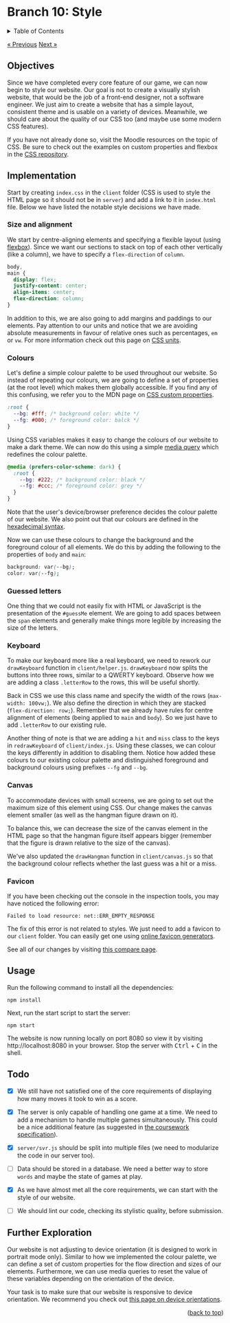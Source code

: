 <div id="top"></div>

<!-- BRANCH TITLE -->

# Branch 10: Style

<!-- TABLE OF CONTENTS -->
<details>
  <summary>Table of Contents</summary>
  <ol>
    <li><a href="#objectives">Objectives</a></li>
    <li><a href="#implementation">Implementation</a>
      <ol>
        <li><a href="#size-and-alignment">Size and alignment</a></li>
        <li><a href="#colours">Colours</a></li>
        <li><a href="#guessed-letters">Guessed letters</a></li>
        <li><a href="#keyboard">Keyboard</a></li>
        <li><a href="#canvas">Canvas</a></li>
        <li><a href="#favicon">Favicon</a></li>
      </ol>
    </li>
    <li><a href="#usage">Usage</a></li>
    <li><a href="#todo">Todo</a></li>
    <li><a href="#further-exploration">Further Exploration</a></li>
  </ol>
</details>

<a href="https://github.com/portsoc/hangman-in-branches/tree/9" class="previous">&laquo; Previous</a>
<a href="https://github.com/portsoc/hangman-in-branches/tree/11" class="next">Next &raquo;</a>

## Objectives

Since we have completed every core feature of our game, we can now begin to style our website.
Our goal is not to create a visually stylish website, that would be the job of a front-end designer, not a software engineer.
We just aim to create a website that has a simple layout, consistent theme and is usable on a variety of devices.
Meanwhile, we should care about the quality of our CSS too (and maybe use some modern CSS features).

If you have not already done so, visit the Moodle resources on the topic of CSS.
Be sure to check out the examples on custom properties and flexbox in the [CSS repository](https://github.com/portsoc/ws_css3).

## Implementation

Start by creating `index.css` in the `client` folder (CSS is used to style the HTML page so it should not be in `server`) and add a link to it in `index.html` file.
Below we have listed the notable style decisions we have made.

### Size and alignment

We start by centre-aligning elements and specifying a flexible layout (using [flexbox](https://developer.mozilla.org/en-US/docs/Learn/CSS/CSS_layout/Flexbox)).
Since we want our sections to stack on top of each other vertically (like a column), we have to specify a `flex-direction` of `column`.

```css
body,
main {
  display: flex;
  justify-content: center;
  align-items: center;
  flex-direction: column;
}
```

In addition to this, we are also going to add margins and paddings to our elements.
Pay attention to our units and notice that we are avoiding absolute measurements in favour of relative ones such as percentages, `em` or `vw`.
For more information check out this page on [CSS units](https://developer.mozilla.org/en-US/docs/Learn/CSS/Building_blocks/Values_and_units).

### Colours

Let's define a simple colour palette to be used throughout our website.
So instead of repeating our colours, we are going to define a set of properties (at the root level) which makes them globally accessible.
If you find any of this confusing, we refer you to the MDN page on [CSS custom properties](https://developer.mozilla.org/en-US/docs/Web/CSS/Using_CSS_custom_properties).

```css
:root {
  --bg: #fff; /* background color: white */
  --fg: #000; /* foreground color: balck */
}
```

Using CSS variables makes it easy to change the colours of our website to make a dark theme.
We can now do this using a simple [media query](https://developer.mozilla.org/en-US/docs/Web/CSS/@media/prefers-color-scheme) which redefines the colour palette.

```css
@media (prefers-color-scheme: dark) {
  :root {
    --bg: #222; /* background color: black */
    --fg: #ccc; /* foreground color: grey */
  }
}
```

Note that the user's device/browser preference decides the colour palette of our website.
We also point out that our colours are defined in the [hexadecimal syntax](https://developer.mozilla.org/en-US/docs/Web/CSS/hex-color).

Now we can use these colours to change the background and the foreground colour of all elements.
We do this by adding the following to the properties of `body` and `main`:

```css
background: var(--bg);
color: var(--fg);
```

### Guessed letters

One thing that we could not easily fix with HTML or JavaScript is the presentation of the `#guessMe` element.
We are going to add spaces between the `span` elements and generally make things more legible by increasing the size of the letters.

### Keyboard

To make our keyboard more like a real keyboard, we need to rework our `drawKeyboard` function in `client/helper.js`.
`drawKeyboard` now splits the buttons into three rows, similar to a QWERTY keyboard.
Observe how we are adding a class `.letterRow` to the rows, this will be useful shortly.

Back in CSS we use this class name and specify the width of the rows (`max-width: 100vw;`). We also define the direction in which they are stacked (`flex-direction: row;`). Remember that we already have rules for centre alignment of elements (being applied to `main` and `body`). So we just have to add `.letterRow` to our existing rule.

Another thing of note is that we are adding a `hit` and `miss` class to the keys in `redrawKeyboard` of `client/index.js`.
Using these classes, we can colour the keys differently in addition to disabling them.
Notice how added these colours to our existing colour palette and distinguished foreground and background colours using prefixes `--fg` and `--bg`.

### Canvas

To accommodate devices with small screens, we are going to set out the maximum size of this element using CSS.
Our change makes the canvas element smaller (as well as the hangman figure drawn on it).

To balance this, we can decrease the size of the canvas element in the HTML page so that the hangman figure itself appears bigger (remember that the figure is drawn relative to the size of the canvas).

We've also updated the `drawHangman` function in `client/canvas.js` so that the background colour reflects whether the last guess was a hit or a miss.

### Favicon

If you have been checking out the console in the inspection tools, you may have noticed the following error:

```
Failed to load resource: net::ERR_EMPTY_RESPONSE
```

The fix of this error is not related to styles.
We just need to add a favicon to our `client` folder.
You can easily get one using [online favicon generators](https://favicon.io).

See all of our changes by visiting [this compare page](https://github.com/portsoc/hangman-in-branches/compare/9...10?diff=split).

## Usage

Run the following command to install all the dependencies:

```
npm install
```

Next, run the start script to start the server:

```
npm start
```

The website is now running locally on port 8080 so view it by visiting http://localhost:8080 in your browser.
Stop the server with <kbd>Ctrl</kbd> + <kbd>C</kbd> in the shell.

## Todo

- [x] We still have not satisfied one of the core requirements of displaying how many moves it took to win as a score.

- [x] The server is only capable of handling one game at a time. We need to add a mechanism to handle multiple games simultaneously. This could be a nice additional feature (as suggested in [the coursework specification](https://docs.google.com/document/d/1cF3u2ldutHaBAzFOEsnVwfKrnPTylOrn-hAGFSDWca8/edit)).

- [x] `server/svr.js` should be split into multiple files (we need to modularize the code in our server too).

- [ ] Data should be stored in a database. We need a better way to store `words` and maybe the state of games at play.

- [x] As we have almost met all the core requirements, we can start with the style of our website.

- [ ] We should lint our code, checking its stylistic quality, before submission.

## Further Exploration

Our website is not adjusting to device orientation (it is designed to work in portrait mode only).
Similar to how we implemented the colour palette, we can define a set of custom properties for the flow direction and sizes of our elements.
Furthermore, we can use media queries to reset the value of these variables depending on the orientation of the device.

Your task is to make sure that our website is responsive to device orientation.
We recommend you check out [this page on device orientations](https://developer.mozilla.org/en-US/docs/Web/API/CSS_Object_Model/Managing_screen_orientation).

<p align="right">(<a href="#top">back to top</a>)</p>
